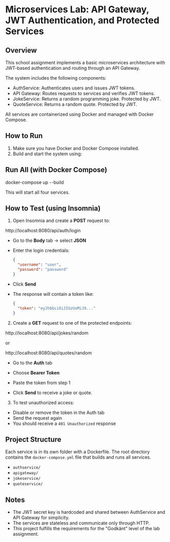 # Microservices Lab: API Gateway, JWT Authentication, and Protected Services

## Overview

This school assignment implements a basic microservices architecture with JWT-based authentication and routing through an API Gateway.

The system includes the following components:

- AuthService: Authenticates users and issues JWT tokens.
- API Gateway: Routes requests to services and verifies JWT tokens.
- JokeService: Returns a random programming joke. Protected by JWT.
- QuoteService: Returns a random quote. Protected by JWT.

All services are containerized using Docker and managed with Docker Compose.

## How to Run

1. Make sure you have Docker and Docker Compose installed.
2. Build and start the system using:

## Run All (with Docker Compose)
docker-compose up --build

This will start all four services.

## How to Test (using Insomnia)

1. Open Insomnia and create a **POST** request to:

http://localhost:8080/api/auth/login


- Go to the **Body** tab → select **JSON**
- Enter the login credentials:

  ```json
  {
    "username": "user",
    "password": "password"
  }
  ```

- Click **Send**
- The response will contain a token like:

  ```json
  {
    "token": "eyJhbGciOiJIUzUxMiJ9..."
  }
  ```

2. Create a **GET** request to one of the protected endpoints:

http://localhost:8080/api/jokes/random

or

http://localhost:8080/api/quotes/random


- Go to the **Auth** tab
- Choose **Bearer Token**
- Paste the token from step 1

- Click **Send** to receive a joke or quote.

3. To test unauthorized access:

- Disable or remove the token in the Auth tab
- Send the request again
- You should receive a `401 Unauthorized` response

## Project Structure

Each service is in its own folder with a Dockerfile. The root directory contains the `docker-compose.yml` file that builds and runs all services.

- `authservice/`
- `apigateway/`
- `jokeservice/`
- `quoteservice/`

## Notes

- The JWT secret key is hardcoded and shared between AuthService and API Gateway for simplicity.
- The services are stateless and communicate only through HTTP.
- This project fulfills the requirements for the "Godkänt" level of the lab assignment.
